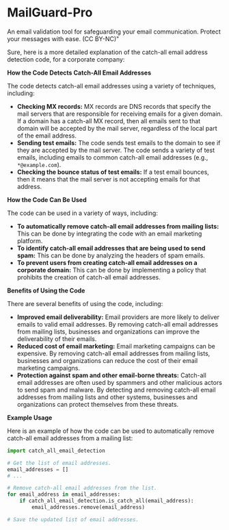 # MailGuard-Pro
An email validation tool for safeguarding your email communication. Protect your messages with ease. (CC BY-NC)"



Sure, here is a more detailed explanation of the catch-all email address detection code, for a corporate company:

**How the Code Detects Catch-All Email Addresses**

The code detects catch-all email addresses using a variety of techniques, including:

* **Checking MX records:** MX records are DNS records that specify the mail servers that are responsible for receiving emails for a given domain. If a domain has a catch-all MX record, then all emails sent to that domain will be accepted by the mail server, regardless of the local part of the email address.
* **Sending test emails:** The code sends test emails to the domain to see if they are accepted by the mail server. The code sends a variety of test emails, including emails to common catch-all email addresses (e.g., `*@example.com`).
* **Checking the bounce status of test emails:** If a test email bounces, then it means that the mail server is not accepting emails for that address.

**How the Code Can Be Used**

The code can be used in a variety of ways, including:

* **To automatically remove catch-all email addresses from mailing lists:** This can be done by integrating the code with an email marketing platform.
* **To identify catch-all email addresses that are being used to send spam:** This can be done by analyzing the headers of spam emails.
* **To prevent users from creating catch-all email addresses on a corporate domain:** This can be done by implementing a policy that prohibits the creation of catch-all email addresses.

**Benefits of Using the Code**

There are several benefits of using the code, including:

* **Improved email deliverability:** Email providers are more likely to deliver emails to valid email addresses. By removing catch-all email addresses from mailing lists, businesses and organizations can improve the deliverability of their emails.
* **Reduced cost of email marketing:** Email marketing campaigns can be expensive. By removing catch-all email addresses from mailing lists, businesses and organizations can reduce the cost of their email marketing campaigns.
* **Protection against spam and other email-borne threats:** Catch-all email addresses are often used by spammers and other malicious actors to send spam and malware. By detecting and removing catch-all email addresses from mailing lists and other systems, businesses and organizations can protect themselves from these threats.

**Example Usage**

Here is an example of how the code can be used to automatically remove catch-all email addresses from a mailing list:

```python
import catch_all_email_detection

# Get the list of email addresses.
email_addresses = []
# ...

# Remove catch-all email addresses from the list.
for email_address in email_addresses:
    if catch_all_email_detection.is_catch_all(email_address):
        email_addresses.remove(email_address)

# Save the updated list of email addresses.
